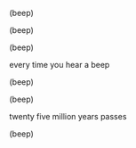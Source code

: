 (beep)

(beep)

(beep)

every time you hear a beep

(beep)

(beep)

twenty five million years passes

(beep)
